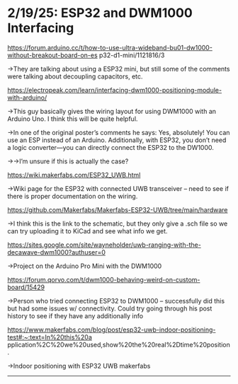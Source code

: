 # 2/19/25: ESP32 and DWM1000 Interfacing 
https://forum.arduino.cc/t/how-to-use-ultra-wideband-bu01-dw1000-without-breakout-board-on-es
p32-d1-mini/1121816/3 
 
->They are talking about using a ESP32 mini, but still some of the comments were talking 
about decoupling capacitors, etc. 
 
https://electropeak.com/learn/interfacing-dwm1000-positioning-module-with-arduino/ 

->This guy basically gives the wiring layout for using DWM1000 with an Arduino Uno. I think 
this will be quite helpful. 

->In one of the original poster’s comments he says: Yes, absolutely! You can use an ESP 
instead of an Arduino. Additionally, with ESP32, you don’t need a logic converter—you 
can directly connect the ESP32 to the DW1000. 

->->I’m unsure if this is actually the case? 
 
https://wiki.makerfabs.com/ESP32_UWB.html 

->Wiki page for the ESP32 with connected UWB transceiver – need to see if there is proper 
documentation on the wiring. 

https://github.com/Makerfabs/Makerfabs-ESP32-UWB/tree/main/hardware 

->I think this is the link to the schematic, but they only give a .sch file so we can try 
uploading it to KiCad and see what info we get. 
 
https://sites.google.com/site/wayneholder/uwb-ranging-with-the-decawave-dwm1000?authuser=0 

->Project on the Arduino Pro Mini with the DWM1000 
 
https://forum.qorvo.com/t/dwm1000-behaving-weird-on-custom-board/15429 

->Person who tried connecting ESP32 to DWM1000 – successfully did this but had some 
issues w/ connectivity. Could try going through his post history to see if they have any 
additionally info 
 
 
https://www.makerfabs.com/blog/post/esp32-uwb-indoor-positioning-test#:~:text=In%20this%20a
pplication%2C%20we%20used,show%20the%20real%2Dtime%20position.  

->Indoor positioning with ESP32 UWB makerfabs


---
